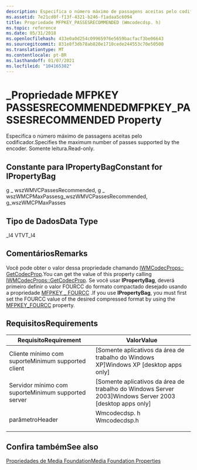 ```yaml
---
description: Especifica o número máximo de passagens aceitas pelo codificador.
ms.assetid: 7e21cd0f-f13f-4321-b246-f1adaa5c6094
title: Propriedade MFPKEY_PASSESRECOMMENDED (Wmcodecdsp. h)
ms.topic: reference
ms.date: 05/31/2018
ms.openlocfilehash: 433e0a0d254c09965976e5659bacfacf3be06643
ms.sourcegitcommit: 831e8f3db78ab820e1710cede244553c70e50500
ms.translationtype: MT
ms.contentlocale: pt-BR
ms.lasthandoff: 01/07/2021
ms.locfileid: "104165382"
---
```

# <a name="mfpkey_passesrecommended-property"></a><span data-ttu-id="a2926-103">\_Propriedade MFPKEY PASSESRECOMMENDED</span><span class="sxs-lookup"><span data-stu-id="a2926-103">MFPKEY\_PASSESRECOMMENDED Property</span></span>

<span data-ttu-id="a2926-104">Especifica o número máximo de passagens aceitas pelo codificador.</span><span class="sxs-lookup"><span data-stu-id="a2926-104">Specifies the maximum number of passes supported by the encoder.</span></span> <span data-ttu-id="a2926-105">Somente leitura.</span><span class="sxs-lookup"><span data-stu-id="a2926-105">Read-only.</span></span>

## <a name="constant-for-ipropertybag"></a><span data-ttu-id="a2926-106">Constante para IPropertyBag</span><span class="sxs-lookup"><span data-stu-id="a2926-106">Constant for IPropertyBag</span></span>

<span data-ttu-id="a2926-107">g \_ wszWMVCPassesRecommended, g \_ wszWMCPMaxPasses</span><span class="sxs-lookup"><span data-stu-id="a2926-107">g\_wszWMVCPassesRecommended, g\_wszWMCPMaxPasses</span></span>

## <a name="data-type"></a><span data-ttu-id="a2926-108">Tipo de Dados</span><span class="sxs-lookup"><span data-stu-id="a2926-108">Data Type</span></span>

<span data-ttu-id="a2926-109">\_I4 VT</span><span class="sxs-lookup"><span data-stu-id="a2926-109">VT\_I4</span></span>

## <a name="remarks"></a><span data-ttu-id="a2926-110">Comentários</span><span class="sxs-lookup"><span data-stu-id="a2926-110">Remarks</span></span>

<span data-ttu-id="a2926-111">Você pode obter o valor dessa propriedade chamando [IWMCodecProps:: GetCodecProp](/windows/desktop/api/wmcodecdsp/nf-wmcodecdsp-iwmcodecprops-getcodecprop).</span><span class="sxs-lookup"><span data-stu-id="a2926-111">You can get the value of this property calling [IWMCodecProps::GetCodecProp](/windows/desktop/api/wmcodecdsp/nf-wmcodecdsp-iwmcodecprops-getcodecprop).</span></span> <span data-ttu-id="a2926-112">Se você usar **IPropertyBag**, deverá primeiro definir o valor FOURCC do formato compactado desejado usando a propriedade [MFPKEY \_ FOURCC](mfpkey-fourccproperty.md) .</span><span class="sxs-lookup"><span data-stu-id="a2926-112">If you use **IPropertyBag**, you must first set the FOURCC value of the desired compressed format by using the [MFPKEY\_FOURCC](mfpkey-fourccproperty.md) property.</span></span>

## <a name="requirements"></a><span data-ttu-id="a2926-113">Requisitos</span><span class="sxs-lookup"><span data-stu-id="a2926-113">Requirements</span></span>



| <span data-ttu-id="a2926-114">Requisito</span><span class="sxs-lookup"><span data-stu-id="a2926-114">Requirement</span></span> | <span data-ttu-id="a2926-115">Valor</span><span class="sxs-lookup"><span data-stu-id="a2926-115">Value</span></span> |
|-------------------------------------|-----------------------------------------------------------------------------------------|
| <span data-ttu-id="a2926-116">Cliente mínimo com suporte</span><span class="sxs-lookup"><span data-stu-id="a2926-116">Minimum supported client</span></span><br/> | <span data-ttu-id="a2926-117">\[Somente aplicativos da área de trabalho do Windows XP\]</span><span class="sxs-lookup"><span data-stu-id="a2926-117">Windows XP \[desktop apps only\]</span></span><br/>                                             |
| <span data-ttu-id="a2926-118">Servidor mínimo com suporte</span><span class="sxs-lookup"><span data-stu-id="a2926-118">Minimum supported server</span></span><br/> | <span data-ttu-id="a2926-119">\[Somente aplicativos da área de trabalho do Windows Server 2003\]</span><span class="sxs-lookup"><span data-stu-id="a2926-119">Windows Server 2003 \[desktop apps only\]</span></span><br/>                                    |
| <span data-ttu-id="a2926-120">parâmetro</span><span class="sxs-lookup"><span data-stu-id="a2926-120">Header</span></span><br/>                   | <dl> <span data-ttu-id="a2926-121"><dt>Wmcodecdsp. h</dt></span><span class="sxs-lookup"><span data-stu-id="a2926-121"><dt>Wmcodecdsp.h</dt></span></span> </dl> |



## <a name="see-also"></a><span data-ttu-id="a2926-122">Confira também</span><span class="sxs-lookup"><span data-stu-id="a2926-122">See also</span></span>

<dl> <dt>

[<span data-ttu-id="a2926-123">Propriedades de Media Foundation</span><span class="sxs-lookup"><span data-stu-id="a2926-123">Media Foundation Properties</span></span>](media-foundation-properties.md)
</dt> </dl>

 

 





